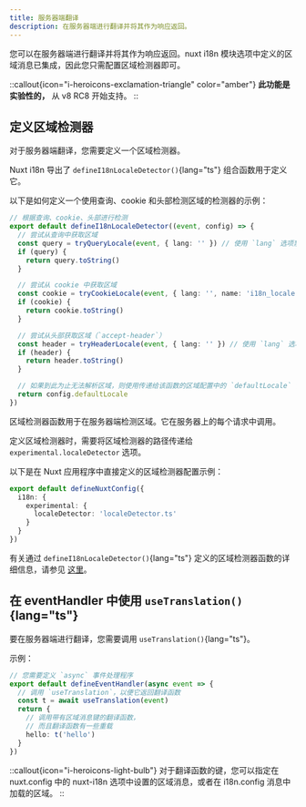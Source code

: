 ```yaml
---
title: 服务器端翻译
description: 在服务器端进行翻译并将其作为响应返回。
---
```


您可以在服务器端进行翻译并将其作为响应返回。nuxt i18n 模块选项中定义的区域消息已集成，因此您只需配置区域检测器即可。

::callout{icon="i-heroicons-exclamation-triangle" color="amber"}
**此功能是实验性的，** 从 v8 RC8 开始支持。
::

## 定义区域检测器

对于服务器端翻译，您需要定义一个区域检测器。

Nuxt i18n 导出了 `defineI18nLocaleDetector()`{lang="ts"} 组合函数用于定义它。

以下是如何定义一个使用查询、cookie 和头部检测区域的检测器的示例：

```ts [i18n/localeDetector.ts]
// 根据查询、cookie、头部进行检测
export default defineI18nLocaleDetector((event, config) => {
  // 尝试从查询中获取区域
  const query = tryQueryLocale(event, { lang: '' }) // 使用 `lang` 选项禁用区域默认值
  if (query) {
    return query.toString()
  }

  // 尝试从 cookie 中获取区域
  const cookie = tryCookieLocale(event, { lang: '', name: 'i18n_locale' }) // 使用 `lang` 选项禁用区域默认值
  if (cookie) {
    return cookie.toString()
  }

  // 尝试从头部获取区域（`accept-header`）
  const header = tryHeaderLocale(event, { lang: '' }) // 使用 `lang` 选项禁用区域默认值
  if (header) {
    return header.toString()
  }

  // 如果到此为止无法解析区域，则使用传递给该函数的区域配置中的 `defaultLocale` 值进行解析
  return config.defaultLocale
})
```

区域检测器函数用于在服务器端检测区域。它在服务器上的每个请求中调用。

定义区域检测器时，需要将区域检测器的路径传递给 `experimental.localeDetector` 选项。

以下是在 Nuxt 应用程序中直接定义的区域检测器配置示例：

```ts [nuxt.config.ts]
export default defineNuxtConfig({
  i18n: {
    experimental: {
      localeDetector: 'localeDetector.ts'
    }
  }
})
```

有关通过 `defineI18nLocaleDetector()`{lang="ts"} 定义的区域检测器函数的详细信息，请参见 [这里](/docs/composables/define-i18n-locale-detector)。

## 在 eventHandler 中使用 `useTranslation()`{lang="ts"}

要在服务器端进行翻译，您需要调用 `useTranslation()`{lang="ts"}。

示例：

```ts
// 您需要定义 `async` 事件处理程序
export default defineEventHandler(async event => {
  // 调用 `useTranslation`，以便它返回翻译函数
  const t = await useTranslation(event)
  return {
    // 调用带有区域消息键的翻译函数，
    // 而且翻译函数有一些重载
    hello: t('hello')
  }
})
```

::callout{icon="i-heroicons-light-bulb"}
对于翻译函数的键，您可以指定在 nuxt.config 中的 nuxt-i18n 选项中设置的区域消息，或者在 i18n.config 消息中加载的区域。
::
